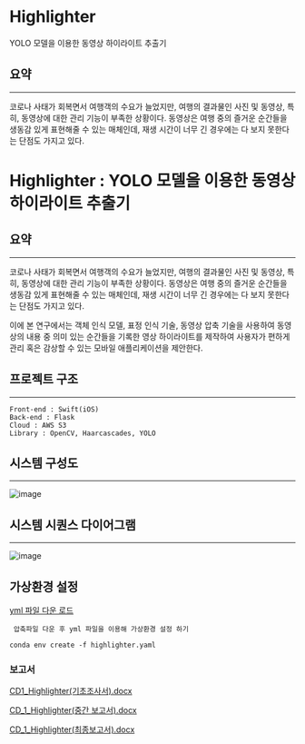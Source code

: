 # Highlighter

YOLO 모델을 이용한 동영상 하이라이트 추출기

## 요약

---

코로나 사태가 회복면서 여행객의 수요가 늘었지만, 여행의 결과물인 사진 및 동영상, 특히, 동영상에 대한 관리 기능이 부족한 상황이다.
동영상은 여행 중의 즐거운 순간들을 생동감 있게 표현해줄 수 있는 매체인데, 재생 시간이 너무 긴 경우에는 다 보지 못한다는 단점도 가지고 있다.

# Highlighter : YOLO 모델을 이용한 동영상 하이라이트 추출기

## 요약

---

코로나 사태가 회복면서 여행객의 수요가 늘었지만, 여행의 결과물인 사진 및 동영상, 특히, 동영상에 대한 관리 기능이 부족한 상황이다.
동영상은 여행 중의 즐거운 순간들을 생동감 있게 표현해줄 수 있는 매체인데, 재생 시간이 너무 긴 경우에는 다 보지 못한다는 단점도 가지고 있다.

이에 본 연구에서는 객체 인식 모델, 표정 인식 기술, 동영상 압축 기술을 사용하여 동영상의 내용 중 의미 있는 순간들을 기록한 영상 하이라이트를 제작하여
사용자가 편하게 관리 혹은 감상할 수 있는 모바일 애플리케이션을 제안한다.

## 프로젝트 구조

---

```
Front-end : Swift(iOS)
Back-end : Flask
Cloud : AWS S3
Library : OpenCV, Haarcascades, YOLO
```

## 시스템 구성도

---

![image](https://user-images.githubusercontent.com/29617557/171854630-1dc26314-e759-4ca0-908e-724f8f217cb5.jpeg)

## 시스템 시퀀스 다이어그램

---

![image](https://user-images.githubusercontent.com/29617557/171855643-6afd50c3-876b-47fa-895f-cbdf382a107d.png)

## 가상환경 설정

[yml 파일 다운 로드 ](https://github.com/Highlighter-capstone/server/files/8832873/highlighter.zip)

```
 압축파일 다운 후 yml 파일을 이용해 가상환경 설정 하기

conda env create -f highlighter.yaml
```

### 보고서

[CD1_Highlighter(기초조사서).docx](https://github.com/Highlighter-capstone/server/files/8832473/CD1_Highlighter.docx)

[CD_1_Highlighter(중간 보고서).docx](https://github.com/Highlighter-capstone/server/files/8832490/CD_1_Highlighter.docx)

[CD_1_Highlighter(최종보고서).docx](https://github.com/Highlighter-capstone/server/files/8833246/CD_1_Highlighter.docx)

